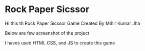 # Rock Paper Sicssor

Hi this th Rock Paper Sicssor Game Created By Mihir Kumar Jha

Below are few screenshot of the project

I haves used HTML CSS, and JS to create this game